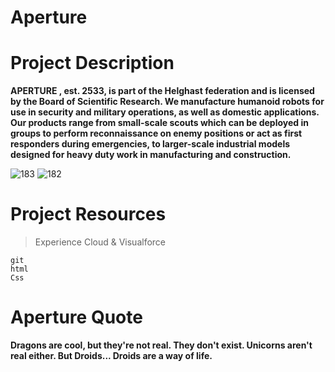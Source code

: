 # Aperture
# Project Description
**APERTURE , est. 2533, is part of the Helghast federation and is licensed by the Board of Scientific Research. We manufacture humanoid robots for use in security and military operations, as well as domestic applications. Our products range from small-scale scouts which can be deployed in groups to perform reconnaissance on enemy positions or act as first responders during emergencies, to larger-scale industrial models designed for heavy duty work in manufacturing and construction.**


![183](https://user-images.githubusercontent.com/74889517/172876964-b144cbcb-6ad1-45ff-a57f-52a0f924a222.jpg)
![182](https://user-images.githubusercontent.com/74889517/172879274-f382a757-98eb-4ec5-945f-0567ad9f114e.jpg)

# Project Resources
> Experience Cloud & Visualforce
```
git
html
Css
```
# Aperture Quote
**Dragons are cool, but they're not real. They don't exist. Unicorns aren't real either. But Droids... Droids are a way of life.**

